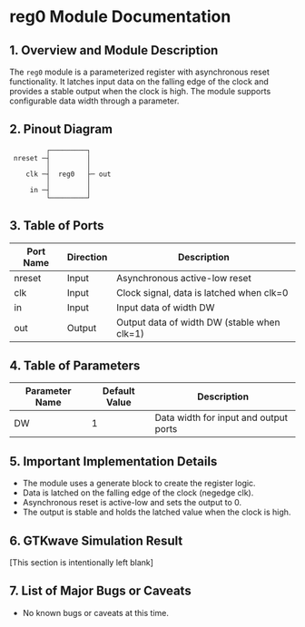 # reg0 Module Documentation

## 1. Overview and Module Description

The `reg0` module is a parameterized register with asynchronous reset functionality. It latches input data on the falling edge of the clock and provides a stable output when the clock is high. The module supports configurable data width through a parameter.

## 2. Pinout Diagram

```
         ┌─────────┐
 nreset ─┤         │
         │         │
    clk ─┤  reg0   ├─ out
         │         │
     in ─┤         │
         └─────────┘
```

## 3. Table of Ports

| Port Name | Direction | Description |
|-----------|-----------|-------------|
| nreset    | Input     | Asynchronous active-low reset |
| clk       | Input     | Clock signal, data is latched when clk=0 |
| in        | Input     | Input data of width DW |
| out       | Output    | Output data of width DW (stable when clk=1) |

## 4. Table of Parameters

| Parameter Name | Default Value | Description |
|----------------|---------------|-------------|
| DW             | 1             | Data width for input and output ports |

## 5. Important Implementation Details

- The module uses a generate block to create the register logic.
- Data is latched on the falling edge of the clock (negedge clk).
- Asynchronous reset is active-low and sets the output to 0.
- The output is stable and holds the latched value when the clock is high.

## 6. GTKwave Simulation Result

[This section is intentionally left blank]

## 7. List of Major Bugs or Caveats

- No known bugs or caveats at this time.